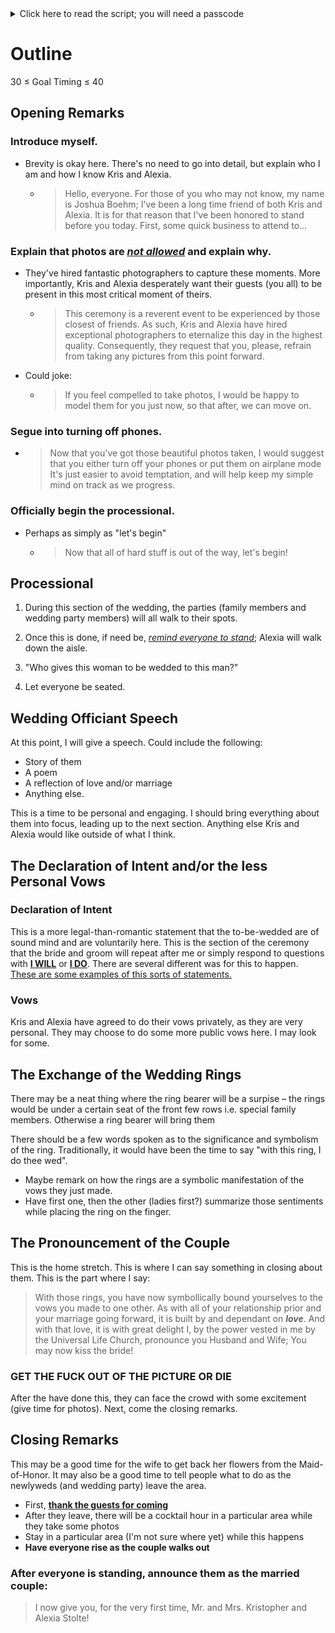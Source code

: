 <!-- pandoc notes.md -o notes.html -->

<details>
    <summary>
        Click here to read the script; you will need a passcode
    </summary>
    <a href="#" class="loadPage" data-page="script.html">The working script</a>
</details>


# Outline

30 &le; Goal Timing &le; 40

## Opening Remarks 

### Introduce myself. 

- Brevity is okay here. There's no need to go into detail, but explain who I am and how I know Kris and Alexia.
  - > Hello, everyone. For those of you who may not know, my name is Joshua Boehm; I've been a long time friend of both Kris and Alexia. It is for that reason that I've been honored to stand before you today. First, some quick business to attend to...

### Explain that photos are *<u>not allowed</u>* and explain why.

- They've hired fantastic photographers to capture these moments. More importantly, Kris and Alexia desperately want their guests (you all) to be present in this most critical moment of theirs.
  - > This ceremony is a reverent event to be experienced by those closest of friends. As such, Kris and Alexia have hired exceptional photographers to eternalize this day in the highest quality. Consequently, they request that you, please, refrain from taking any pictures from this point forward.
- Could joke: 
  - > If you feel compelled to take photos, I would be happy to model them for you just now, so that after, we can move on.
        
### Segue into turning off phones.

- > Now that you've got those beautiful photos taken, I would suggest that you either turn off your phones or put them on airplane mode It's just easier to avoid temptation, and will help keep my simple mind on track as we progress.
    
### Officially begin the processional.

- Perhaps as simply as "let's begin"
  - > Now that all of hard stuff is out of the way, let's begin!

## Processional

1. During this section of the wedding, the parties (family members and wedding party members) will all walk to their spots. 

2. Once this is done, if need be, <u>*remind everyone to stand*</u>; Alexia will walk down the aisle.

3. "Who gives this woman to be wedded to this man?"

4. Let everyone be seated.

## Wedding Officiant Speech

At this point, I will give a speech. Could include the following:

- Story of them
- A poem
- A reflection of love and/or marriage
- Anything else.

This is a time to be personal and engaging. I should bring everything about them into focus, leading up to the next section.
Anything else Kris and Alexia would like outside of what I think.

##  The Declaration of Intent and/or the less Personal Vows

### Declaration of Intent

This is a more legal-than-romantic statement that the to-be-wedded are of sound mind and are voluntarily here. 
This is the section of the ceremony that the bride and groom will repeat after me or simply respond to questions with <b><u>I WILL</u></b> or <b><u>I DO</u></b>. 
There are several different was for this to happen. [These are some examples of this sorts of statements.](https://officianteric.com/declaration-of-consent/)

### Vows

Kris and Alexia have agreed to do their vows privately, as they are very personal. They may choose to do some more public vows here. I may look for some.

##  The Exchange of the Wedding Rings

There may be a neat thing where the ring bearer will be a surpise &ndash; the rings would be under a certain seat of the front few rows i.e. special family members. Otherwise a ring bearer will bring them

There should be a few words spoken as to the significance and symbolism of the ring. Traditionally, it would have been the time to say "with this ring, I do thee wed".

- Maybe remark on how the rings are a symbolic manifestation of the vows they just made.
- Have first one, then the other (ladies first?) summarize those sentiments while placing the ring on the finger.

## The Pronouncement of the Couple

This is the home stretch. This is where I can say something in closing about them. This is the part where I say:

> With those rings, you have now symbollically bound yourselves to the vows you made to one other. As with all of your relationship prior and your marriage going forward, it is built by and dependant on **_love_**. And with that love, it is with great delight I, by the power vested in me by the Universal Life Church, pronounce you Husband and Wife; You may now kiss the bride!

### GET THE FUCK OUT OF THE PICTURE OR DIE

After the have done this, they can face the crowd with some excitement (give time for photos). Next, come the closing remarks.

## Closing Remarks

This may be a good time for the wife to get back her flowers from the Maid-of-Honor. It may also be a good time to tell people what to do as the newlyweds (and wedding party) leave the area.

- First, <u>**thank the guests for coming**</u>
- After they leave, there will be a cocktail hour in a particular area while they take some photos
- Stay in a particular area (I'm not sure where yet) while this happens
- **Have everyone rise as the couple walks out**

### After everyone is standing, announce them as the married couple:

> I now give you, for the very first time, Mr. and Mrs. Kristopher and Alexia Stolte!
